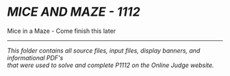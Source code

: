# ***MICE AND MAZE - 1112***

Mice in a Maze - Come finish this later

--------------------

*This folder contains all source files, input files, display banners, and informational PDF's<br>
that were used to solve and complete P1112 on the Online Judge website.*
